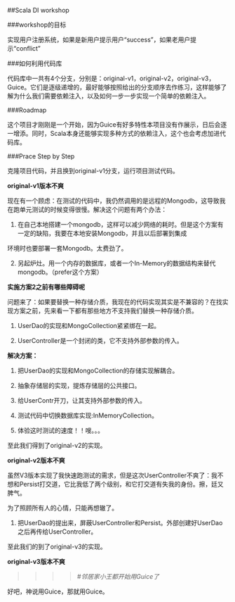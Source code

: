 ##Scala DI workshop

###workshop的目标

实现用户注册系统，如果是新用户提示用户“success”，如果老用户提示“conflict”



###如何利用代码库

代码库中一共有4个分支，分别是：original-v1，original-v2，original-v3，Guice。它们是逐级递增的，最好能够按照给出的分支顺序去作练习，这样能够了解为什么我们需要依赖注入，以及如何一步一步实现一个简单的依赖注入。



###Roadmap

这个项目才刚刚是一个开始，因为Guice有好多特性本项目没有作展示，日后会逐一增添。同时，Scala本身还能够实现多种方式的依赖注入，这个也会考虑加进代码库。



###Prace Step by Step

克隆项目代码，并且换到original-v1分支，运行项目测试代码。

**original-v1版本不爽**

现在有一个顾虑：在测试的代码中，我仍然调用的是远程的Mongodb，这导致我在跑单元测试的时候变得很慢。解决这个问题有两个办法：

1. 在自己本地搭建一个mongodb，这样可以减少网络的耗时。但是这个方案有一定的缺陷，我要在本地安装Mongodb，并且以后部署到集成

环境时也要部署一套Mongodb。太费劲了。

2. 另起炉灶。用一个内存的数据库，或者一个In-Memory的数据结构来替代mongodb。（prefer这个方案）



**实施方案2之前有哪些障碍呢**

问题来了：如果要替换一种存储介质，我现在的代码实现其实是不兼容的？在找实现方案之前，先来看一下都有那些地方不支持我们替换一种存储介质。

1. UserDao的实现和MongoCollection紧紧绑在一起。

2. UserController是一个封闭的类，它不支持外部参数的传入。



**解决方案：**

1. 把UserDao的实现和MongoCollection的存储实现解耦合。

2. 抽象存储层的实现，提炼存储层的公共接口。

3. 给UserContr开刀，让其支持外部参数的传入。

4. 测试代码中切换数据库实现:InMemoryCollection。

5. 体验这时测试的速度！！嗖。。。

至此我们得到了original-v2的实现。



**original-v2版本不爽**

虽然V3版本实现了我快速跑测试的需求，但是这次UserController不爽了：我不想和Persist打交道，它比我低了两个级别，和它打交道有失我的身份。擦，廷又脾气。

为了照顾所有人的心情，只能再想辙了。

1. 把UserDao的提出来，屏蔽UserController和Persist。外部创建好UserDao之后再传给UserController。

至此我们的到了original-v3的实现。



**original-v3版本不爽**

>>>>#*邻居家小王都开始用Guice了*



好吧，神说用Guice，那就用Guice。